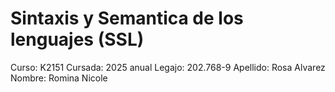 # Sintaxis y Semantica de los lenguajes (SSL)
Curso: K2151
Cursada: 2025 anual
Legajo: 202.768-9
Apellido: Rosa Alvarez
Nombre: Romina Nicole
